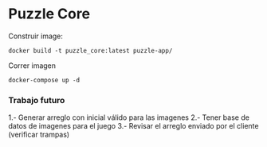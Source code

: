 # Puzzle Core

Construir image:

```
docker build -t puzzle_core:latest puzzle-app/
```

Correr imagen

```
docker-compose up -d
```

### Trabajo futuro

1.- Generar arreglo con inicial válido para las imagenes
2.- Tener base de datos de imagenes para el juego
3.- Revisar el arreglo enviado por el cliente (verificar trampas)